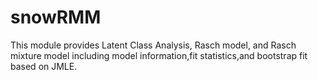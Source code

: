 # snowRMM
 This module provides Latent Class Analysis, Rasch model, and Rasch mixture model including model information,fit statistics,and bootstrap fit based on JMLE.

